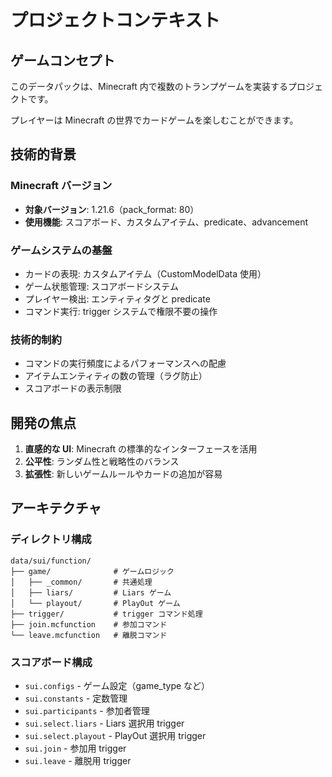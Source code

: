 # プロジェクトコンテキスト

## ゲームコンセプト

このデータパックは、Minecraft 内で複数のトランプゲームを実装するプロジェクトです。

プレイヤーは Minecraft の世界でカードゲームを楽しむことができます。

## 技術的背景

### Minecraft バージョン

- **対象バージョン**: 1.21.6（pack_format: 80）
- **使用機能**: スコアボード、カスタムアイテム、predicate、advancement

### ゲームシステムの基盤

- カードの表現: カスタムアイテム（CustomModelData 使用）
- ゲーム状態管理: スコアボードシステム
- プレイヤー検出: エンティティタグと predicate
- コマンド実行: trigger システムで権限不要の操作

### 技術的制約

- コマンドの実行頻度によるパフォーマンスへの配慮
- アイテムエンティティの数の管理（ラグ防止）
- スコアボードの表示制限

## 開発の焦点

1. **直感的な UI**: Minecraft の標準的なインターフェースを活用
2. **公平性**: ランダム性と戦略性のバランス
3. **拡張性**: 新しいゲームルールやカードの追加が容易

## アーキテクチャ

### ディレクトリ構成

```
data/sui/function/
├── game/              # ゲームロジック
│   ├── _common/       # 共通処理
│   ├── liars/         # Liars ゲーム
│   └── playout/       # PlayOut ゲーム
├── trigger/           # trigger コマンド処理
├── join.mcfunction    # 参加コマンド
└── leave.mcfunction   # 離脱コマンド
```

### スコアボード構成

- `sui.configs` - ゲーム設定（game_type など）
- `sui.constants` - 定数管理
- `sui.participants` - 参加者管理
- `sui.select.liars` - Liars 選択用 trigger
- `sui.select.playout` - PlayOut 選択用 trigger
- `sui.join` - 参加用 trigger
- `sui.leave` - 離脱用 trigger
